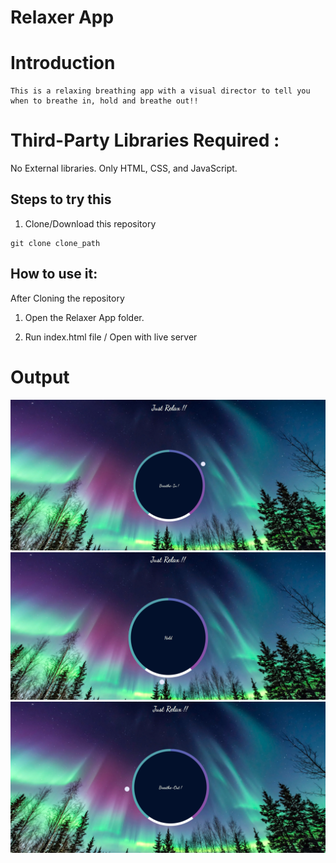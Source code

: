 # Relaxer App

# Introduction

```
This is a relaxing breathing app with a visual director to tell you when to breathe in, hold and breathe out!!

```

# Third-Party Libraries Required :

No External libraries.
Only HTML, CSS, and JavaScript.

## Steps to try this

1. Clone/Download this repository

```
git clone clone_path

```

## How to use it:

After Cloning the repository

1. Open the Relaxer App folder.

2. Run index.html file / Open with live server

# Output 

<img src="images/breathe-in.png" width="750" title="breathe-in">
<img src="images/hold.png" width="750" title="hold">
<img src="images/breathe-out.png" width="750" title="breathe-out">
